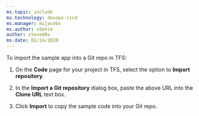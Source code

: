 ```yaml
---
ms.topic: include
ms.technology: devops-cicd
ms.manager: mijacobs
ms.author: sdanie
author: steved0x
ms.date: 02/14/2020
---
```


To import the sample app into a Git repo in TFS:

1.  On the **Code** page for your project in TFS, select the option to **Import repository**.

2.  In the **Import a Git repository** dialog box, paste the above URL into the **Clone URL** text box.

3.  Click **Import** to copy the sample code into your Git repo.
